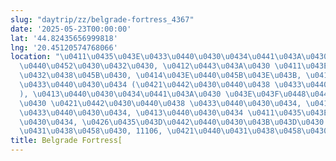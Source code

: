 ```yaml
---
slug: "daytrip/zz/belgrade-fortress_4367"
date: '2025-05-23T00:00:00'
lat: '44.82435656999818'
lng: '20.45120574768066'
location: "\u0411\u0435\u043E\u0433\u0440\u0430\u0434\u0441\u043A\u0430 \u0442\u0432\
  \u0440\u0452\u0430\u0432\u0430, \u0412\u0443\u043A\u0430 \u0411\u043E\u0458\u043E\
  \u0432\u0438\u045B\u0430, \u0414\u043E\u0440\u045B\u043E\u043B, \u0411\u0435\u043E\
  \u0433\u0440\u0430\u0434 (\u0421\u0442\u0430\u0440\u0438 \u0433\u0440\u0430\u0434\
  ), \u0413\u0440\u0430\u0434\u0441\u043A\u0430 \u043E\u043F\u0448\u0442\u0438\u043D\
  \u0430 \u0421\u0442\u0430\u0440\u0438 \u0433\u0440\u0430\u0434, \u0411\u0435\u043E\
  \u0433\u0440\u0430\u0434, \u0413\u0440\u0430\u0434 \u0411\u0435\u043E\u0433\u0440\
  \u0430\u0434, \u0426\u0435\u043D\u0442\u0440\u0430\u043B\u043D\u0430 \u0421\u0440\
  \u0431\u0438\u0458\u0430, 11106, \u0421\u0440\u0431\u0438\u0458\u0430"
title: Belgrade Fortress[
---
```




